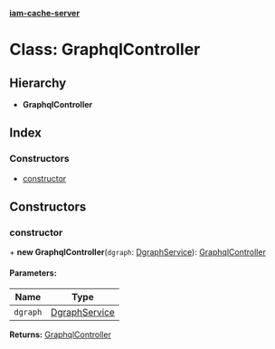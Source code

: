 **[iam-cache-server](../README.md)**

# Class: GraphqlController

## Hierarchy

* **GraphqlController**

## Index

### Constructors

* [constructor](graphqlcontroller.md#constructor)

## Constructors

### constructor

\+ **new GraphqlController**(`dgraph`: [DgraphService](dgraphservice.md)): [GraphqlController](graphqlcontroller.md)

#### Parameters:

Name | Type |
------ | ------ |
`dgraph` | [DgraphService](dgraphservice.md) |

**Returns:** [GraphqlController](graphqlcontroller.md)
